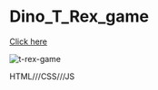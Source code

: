 # Dino_T_Rex_game

[Click here](https://akezhev.github.io/Dino_T_Rex_game/)

![t-rex-game](https://github.com/akezhev/Dino_T_Rex_game/assets/151851166/c03f9c94-181a-4467-a093-8cce443be8e9)

HTML///CSS///JS
